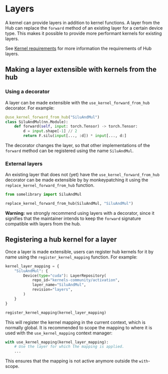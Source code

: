 # Layers

A kernel can provide layers in addition to kernel functions. A layer from
the Hub can replace the `forward` method of an existing layer for a certain
device type. This makes it possible to provide more performant kernels for
existing layers.

See [Kernel requirements](kernel-requirements.md) for more information the
requirements of Hub layers.

## Making a layer extensible with kernels from the hub

### Using a decorator

A layer can be made extensible with the `use_kernel_forward_from_hub`
decorator. For example:

```python
@use_kernel_forward_from_hub("SiluAndMul")
class SiluAndMul(nn.Module):
    def forward(self, input: torch.Tensor) -> torch.Tensor:
        d = input.shape[-1] // 2
        return F.silu(input[..., :d]) * input[..., d:]
```

The decorator changes the layer, so that other implementations of the `forward`
method can be registered using the name `SiluAndMul`.

### External layers

An existing layer that does not (yet) have the `use_kernel_forward_from_hub`
decorator can be made extensible by by monkeypatching it using the `replace_kernel_forward_from_hub` function.

```python
from somelibrary import SiluAndMul

replace_kernel_forward_from_hub(SiluAndMul, "SiluAndMul")
```

**Warning:** we strongly recommend using layers with a decorator, since
it signifies that the maintainer intends to keep the `forward` signature
compatible with layers from the hub.

## Registering a hub kernel for a layer

Once a layer is made extensible, users can register hub kernels for it
by name using the `register_kernel_mapping` function. For example:

```python
kernel_layer_mapping = {
    "SiluAndMul": {
        Device(type="cuda"): LayerRepository(
            repo_id="kernels-community/activation",
            layer_name="SiluAndMul",
            revision="layers",
        )
    }
}

register_kernel_mapping(kernel_layer_mapping)
```

This will register the kernel mapping in the current context, which is
normally global. It is recommended to scope the mapping to where it is
used with the `use_kernel_mapping` context manager:

```python
with use_kernel_mapping(kernel_layer_mapping):
    # Use the layer for which the mapping is applied.
    ...
```

This ensures that the mapping is not active anymore outside the
`with`-scope.
